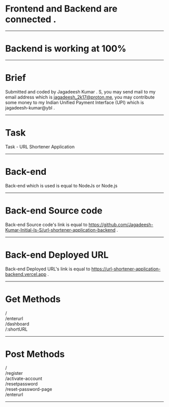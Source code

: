 # Frontend and Backend are connected .

<hr/>

# Backend is working at 100%

<hr/>

# Brief

Submitted and coded by Jagadeesh Kumar . S, you may send mail to my email address which is jagadeesh_2k17@proton.me, you may contribute some money to my Indian Unified Payment Interface (UPI) which is jagadeesh-kumar@ybl .

<hr/>

# Task 

Task - URL Shortener Application

<hr/>

# Back-end

Back-end which is used is equal to NodeJs or Node.js

<hr/>

# Back-end Source code

Back-end Source code's link is equal to https://github.com/Jagadeesh-Kumar-Initial-Is-S/url-shortener-application-backend .

<hr/>

# Back-end Deployed URL

Back-end Deployed URL's link is equal to https://url-shortener-application-backend.vercel.app .

<hr/>

# Get Methods

/<br/>
/enterurl<br/>
/dashboard<br/>
/:shortURL<br/>

<hr/>

# Post Methods

/<br/>
/register<br/>
/activate-account<br/>
/resetpassword<br/>
/reset-password-page<br/>
/enterurl<br/>

<hr/>
